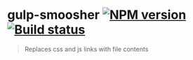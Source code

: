 # gulp-smoosher [![NPM version][npm-image]][npm-url] [![Build status][travis-image]][travis-url]
> Replaces css and js links with file contents

[travis-url]: https://travis-ci.org/gabrielflorit/gulp-smoosher
[travis-image]: https://travis-ci.org/gabrielflorit/gulp-smoosher.png
[npm-url]: https://npmjs.org/package/gulp-smoosher
[npm-image]: https://badge.fury.io/js/gulp-smoosher.png
